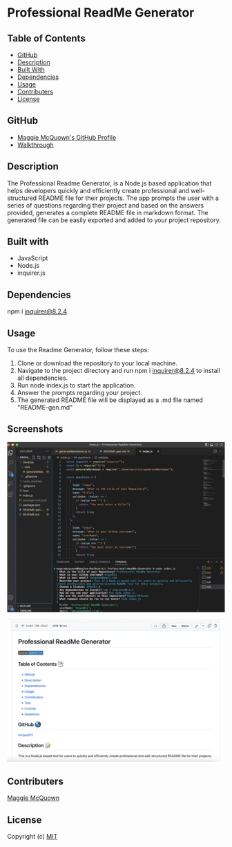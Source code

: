 # Professional ReadMe Generator

 ## Table of Contents

  * [GitHub](#github)
  * [Description](#description)
  * [Built With](#built-with)
  * [Dependencies](#dependencies)
  * [Usage](#usage)
  * [Contributers](#contributers)
  * [License](#license)

  ## GitHub

  * [Maggie McQuown's GitHub Profile](https://github.com/mcquo011/)
  * [Walkthrough](https://watch.screencastify.com/v/4j4pr7o2wQlIc8CeavrE)

  ## Description 

  The Professional Readme Generator, is a Node.js based application that helps developers quickly and efficiently create professional and well-structured README file for their projects. The app prompts the user with a series of questions regarding their project and based on the answers provided, generates a complete README file in markdown format. The generated file can be easily exported and added to your project repository.

  ## Built with

  * JavaScript
  * Node.js 
  * inquirer.js

  ## Dependencies 

  npm i inquirer@8.2.4

  ## Usage

  To use the Readme Generator, follow these steps:

1. Clone or download the repository to your local machine.
2. Navigate to the project directory and run npm i inquirer@8.2.4 to install all    dependencies.
3. Run node index.js to start the application.
4. Answer the prompts regarding your project.
5. The generated README file will be displayed as a .md file named "README-gen.md"

  ## Screenshots  

![Alt Text](./Develop/images/Screen%20Shot%202023-02-09%20at%202.30.33%20PM.png?raw=true "Screenshot of code")

![Alt Text](./Develop/images/Screen%20Shot%202023-02-09%20at%202.31.35%20PM.png?raw=true "Screenshot of readme")

  ## Contributers 

  [Maggie McQuown](https://github.com/mcquo011/)

  ## License
  
  Copyright (c) [MIT](https://opensource.org/licenses/MIT)

  
